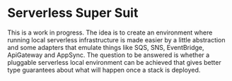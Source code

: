 # Serverless Super Suit

This is a work in progress. The idea is to create an environment where running local serverless infrastructure is made easier by a little abstraction and some adapters that emulate things like SQS, SNS, EventBridge, ApiGateway and AppSync. The question to be answered is whether a pluggable serverless local environment can be achieved that gives better type guarantees about what will happen once a stack is deployed.
